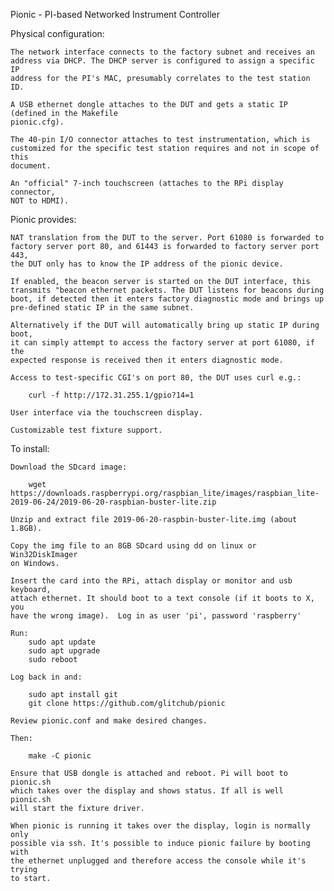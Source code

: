 Pionic - PI-based Networked Instrument Controller

Physical configuration:

    The network interface connects to the factory subnet and receives an
    address via DHCP. The DHCP server is configured to assign a specific IP
    address for the PI's MAC, presumably correlates to the test station ID.

    A USB ethernet dongle attaches to the DUT and gets a static IP (defined in the Makefile
    pionic.cfg).

    The 40-pin I/O connector attaches to test instrumentation, which is
    customized for the specific test station requires and not in scope of this
    document.

    An "official" 7-inch touchscreen (attaches to the RPi display connector,
    NOT to HDMI).

Pionic provides:

    NAT translation from the DUT to the server. Port 61080 is forwarded to
    factory server port 80, and 61443 is forwarded to factory server port 443,
    the DUT only has to know the IP address of the pionic device.

    If enabled, the beacon server is started on the DUT interface, this
    transmits "beacon ethernet packets. The DUT listens for beacons during
    boot, if detected then it enters factory diagnostic mode and brings up
    pre-defined static IP in the same subnet.

    Alternatively if the DUT will automatically bring up static IP during boot,
    it can simply attempt to access the factory server at port 61080, if the
    expected response is received then it enters diagnostic mode.

    Access to test-specific CGI's on port 80, the DUT uses curl e.g.:

        curl -f http://172.31.255.1/gpio?14=1

    User interface via the touchscreen display.

    Customizable test fixture support.

To install:

    Download the SDcard image:

        wget https://downloads.raspberrypi.org/raspbian_lite/images/raspbian_lite-2019-06-24/2019-06-20-raspbian-buster-lite.zip

    Unzip and extract file 2019-06-20-raspbin-buster-lite.img (about 1.8GB).

    Copy the img file to an 8GB SDcard using dd on linux or Win32DiskImager
    on Windows.

    Insert the card into the RPi, attach display or monitor and usb keyboard,
    attach ethernet. It should boot to a text console (if it boots to X, you
    have the wrong image).  Log in as user 'pi', password 'raspberry'

    Run:
        sudo apt update
        sudo apt upgrade
        sudo reboot

    Log back in and:

        sudo apt install git
        git clone https://github.com/glitchub/pionic

    Review pionic.conf and make desired changes.

    Then:

        make -C pionic

    Ensure that USB dongle is attached and reboot. Pi will boot to pionic.sh
    which takes over the display and shows status. If all is well pionic.sh
    will start the fixture driver.

    When pionic is running it takes over the display, login is normally only
    possible via ssh. It's possible to induce pionic failure by booting with
    the ethernet unplugged and therefore access the console while it's trying
    to start.
